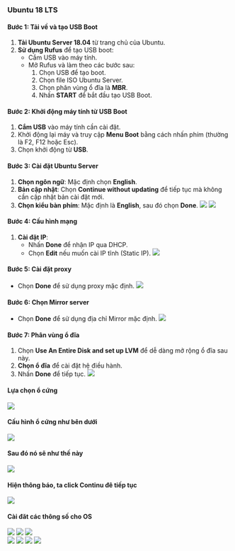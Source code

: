 

### Ubuntu 18 LTS
#### Bước 1: Tải về và tạo USB Boot
1. **Tải Ubuntu Server 18.04** từ trang chủ của Ubuntu.
2. **Sử dụng Rufus** để tạo USB boot:
   - Cắm USB vào máy tính.
   - Mở Rufus và làm theo các bước sau:
     1. Chọn USB để tạo boot.
     2. Chọn file ISO Ubuntu Server.
     3. Chọn phân vùng ổ đĩa là **MBR**.
     4. Nhấn **START** để bắt đầu tạo USB Boot.
#### Bước 2: Khởi động máy tính từ USB Boot
1. **Cắm USB** vào máy tính cần cài đặt.
2. Khởi động lại máy và truy cập **Menu Boot** bằng cách nhấn phím (thường là F2, F12 hoặc Esc).
3. Chọn khởi động từ **USB**.


#### Bước 3: Cài đặt Ubuntu Server
1. **Chọn ngôn ngữ**: Mặc định chọn **English**.
2. **Bản cập nhật**: Chọn **Continue without updating** để tiếp tục mà không cần cập nhật bản cài đặt mới.
3. **Chọn kiểu bàn phím**: Mặc định là **English**, sau đó chọn **Done**.
![](https://img001.prntscr.com/file/img001/yeu2hCL5QN-KVckwsdfqvg.png)
![](https://img001.prntscr.com/file/img001/798bIhRuTEyE8kzeHJ7x0g.png)

#### Bước 4: Cấu hình mạng
1. **Cài đặt IP**:
   - Nhấn **Done** để nhận IP qua DHCP.
   - Chọn **Edit** nếu muốn cài IP tĩnh (Static IP).
![](https://img001.prntscr.com/file/img001/L37TrtNlRCyyVjYLU9SDyA.png)

#### Bước 5: Cài đặt proxy
- Chọn **Done** để sử dụng proxy mặc định.
![](https://img001.prntscr.com/file/img001/eCTozafYTKCtzV9I3CMoyA.png)
#### Bước 6: Chọn Mirror server
- Chọn **Done** để sử dụng địa chỉ Mirror mặc định.
![](https://img001.prntscr.com/file/img001/R26f7Cf3SRaI9OprBeut6A.png)
#### Bước 7: Phân vùng ổ đĩa
1. Chọn **Use An Entire Disk and set up LVM** để dễ dàng mở rộng ổ đĩa sau này.
2. **Chọn ổ đĩa** để cài đặt hệ điều hành.
3. Nhấn **Done** để tiếp tục.
![](https://img001.prntscr.com/file/img001/QaFOMhL1RJu26fTWI3V11w.png)	
#### Lựa chọn ổ cứng
![](https://img001.prntscr.com/file/img001/GDoYhkPsR6C4cAwSq171-A.png)
#### Cấu hình ổ cứng như bên dưới 
![](https://img001.prntscr.com/file/img001/41JzmyRlQq2aMr0oMKCdcg.png)
#### Sau đó nó sẽ như thế này
![](https://img001.prntscr.com/file/img001/ORO3eJexT1qtsIzHrNEjWw.png)
#### Hiện thông báo, ta click Continu đê tiếp tục
![](https://img001.prntscr.com/file/img001/SsQZUqnsT5-_o8PLqQc39g.png)
#### Cài đăt các thông số cho OS
![](https://img001.prntscr.com/file/img001/CkN3yncWTaOep0Va_4Fj-g.png)
![](https://img001.prntscr.com/file/img001/C_J1WAvGRsGf8dt0HnvmzA.png)
![](https://img001.prntscr.com/file/img001/KIFvXLqbTGeiADIY0MKsyg.png)   
![](https://img001.prntscr.com/file/img001/0WDWpVe7RoaqWMuNeErs_w.png)
![](https://img001.prntscr.com/file/img001/ldejvJ65QDy3vckCEKRE2g.png)
![](https://img001.prntscr.com/file/img001/VHv-xw6eTUGxegt0w5_iTQ.png)
![](https://img001.prntscr.com/file/img001/JCwyX8_3S16QgElfCr97CA.png)
